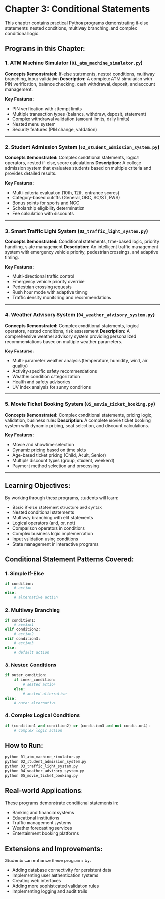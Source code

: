 # Chapter 3: Conditional Statements

This chapter contains practical Python programs demonstrating if-else statements, nested conditions, multiway branching, and complex conditional logic.

## Programs in this Chapter:

### 1. ATM Machine Simulator (`01_atm_machine_simulator.py`)
**Concepts Demonstrated:** If-else statements, nested conditions, multiway branching, input validation
**Description:** A complete ATM simulation with PIN verification, balance checking, cash withdrawal, deposit, and account management.

**Key Features:**
- PIN verification with attempt limits
- Multiple transaction types (balance, withdraw, deposit, statement)
- Complex withdrawal validation (amount limits, daily limits)
- Nested menu system
- Security features (PIN change, validation)

---

### 2. Student Admission System (`02_student_admission_system.py`)
**Concepts Demonstrated:** Complex conditional statements, logical operators, nested if-else, score calculations
**Description:** A college admission system that evaluates students based on multiple criteria and provides detailed results.

**Key Features:**
- Multi-criteria evaluation (10th, 12th, entrance scores)
- Category-based cutoffs (General, OBC, SC/ST, EWS)
- Bonus points for sports and NCC
- Scholarship eligibility determination
- Fee calculation with discounts

---

### 3. Smart Traffic Light System (`03_traffic_light_system.py`)
**Concepts Demonstrated:** Conditional statements, time-based logic, priority handling, state management
**Description:** An intelligent traffic management system with emergency vehicle priority, pedestrian crossings, and adaptive timing.

**Key Features:**
- Multi-directional traffic control
- Emergency vehicle priority override
- Pedestrian crossing requests
- Rush hour mode with adaptive timing
- Traffic density monitoring and recommendations

---

### 4. Weather Advisory System (`04_weather_advisory_system.py`)
**Concepts Demonstrated:** Complex conditional statements, logical operators, nested conditions, risk assessment
**Description:** A comprehensive weather advisory system providing personalized recommendations based on multiple weather parameters.

**Key Features:**
- Multi-parameter weather analysis (temperature, humidity, wind, air quality)
- Activity-specific safety recommendations
- Weather condition categorization
- Health and safety advisories
- UV index analysis for sunny conditions

---

### 5. Movie Ticket Booking System (`05_movie_ticket_booking.py`)
**Concepts Demonstrated:** Complex conditional statements, pricing logic, validation, business rules
**Description:** A complete movie ticket booking system with dynamic pricing, seat selection, and discount calculations.

**Key Features:**
- Movie and showtime selection
- Dynamic pricing based on time slots
- Age-based ticket pricing (Child, Adult, Senior)
- Multiple discount types (group, student, weekend)
- Payment method selection and processing

---

## Learning Objectives:
By working through these programs, students will learn:
- Basic if-else statement structure and syntax
- Nested conditional statements
- Multiway branching with elif statements
- Logical operators (and, or, not)
- Comparison operators in conditions
- Complex business logic implementation
- Input validation using conditions
- State management in interactive programs

## Conditional Statement Patterns Covered:

### 1. Simple If-Else
```python
if condition:
    # action
else:
    # alternative action
```

### 2. Multiway Branching
```python
if condition1:
    # action1
elif condition2:
    # action2
elif condition3:
    # action3
else:
    # default action
```

### 3. Nested Conditions
```python
if outer_condition:
    if inner_condition:
        # nested action
    else:
        # nested alternative
else:
    # outer alternative
```

### 4. Complex Logical Conditions
```python
if (condition1 and condition2) or (condition3 and not condition4):
    # complex logic action
```

## How to Run:
```bash
python 01_atm_machine_simulator.py
python 02_student_admission_system.py
python 03_traffic_light_system.py
python 04_weather_advisory_system.py
python 05_movie_ticket_booking.py
```

## Real-world Applications:
These programs demonstrate conditional statements in:
- Banking and financial systems
- Educational institutions
- Traffic management systems
- Weather forecasting services
- Entertainment booking platforms

## Extensions and Improvements:
Students can enhance these programs by:
- Adding database connectivity for persistent data
- Implementing user authentication systems
- Creating web interfaces
- Adding more sophisticated validation rules
- Implementing logging and audit trails 